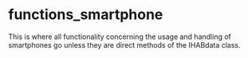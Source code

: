 # functions_smartphone

This is where all functionality concerning the usage and handling of smartphones go unless they are direct methods of the IHABdata class.